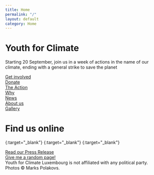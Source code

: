 ```yaml
---
title: Home
permalink: "/"
layout: default
category: Home
---
```


# Youth for Climate

<span class="big">Starting 20 September,</span> join us in a <span class="sec--">week of actions</span> in the name of our climate, ending with a <span class="sec">general strike to save the planet</span>


<div class="action">
    <div class="amod wide">
        <a href="get-involved">Get involved</a>
    </div>
    <div class="amod">
        <a href="donate">Donate</a>
    </div>
    <div class="amod">
        <a href="what">The Action</a>
    </div>
    <div class="amod">
        <a href="why">Why</a>
    </div>
    <div class="amod">
        <a href="news">News</a>
    </div>
    <div class="amod">
        <a href="who">About us</a>
    </div>
    <div class="amod">
        <a href="gallery"><span>Gallery</span></a>
    </div>
</div>

# Find us online

[<i class="fab fa-facebook"></i>](https://www.facebook.com/events/430147554456065/){:target="_blank"}
[<i class="fab fa-instagram"></i>](https://instagram.com/youthforclimatelux){:target="_blank"}
[<i class="fab fa-twitter"></i>](https://twitter.com/YFCLuxembourg){:target="_blank"}

<span class="footer"><a href="press/en" class="press">Read our Press Release</a><br>
    <a href="random">Give me a random page!</a><br>
    Youth for Climate Luxembourg is not affiliated with any political party. Photos © Marks Polakovs.</span>